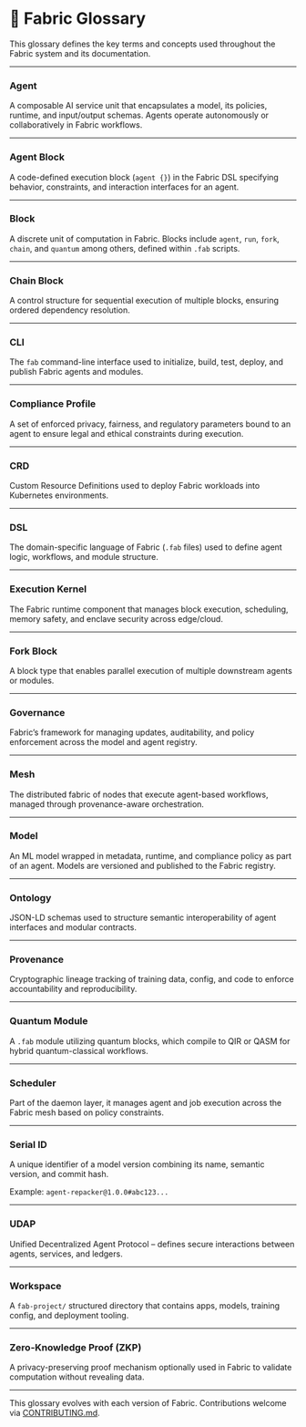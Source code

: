 # 📘 Fabric Glossary

This glossary defines the key terms and concepts used throughout the Fabric system and its documentation.

---

### Agent

A composable AI service unit that encapsulates a model, its policies, runtime, and input/output schemas. Agents operate autonomously or collaboratively in Fabric workflows.

---

### Agent Block

A code-defined execution block (`agent {}`) in the Fabric DSL specifying behavior, constraints, and interaction interfaces for an agent.

---

### Block

A discrete unit of computation in Fabric. Blocks include `agent`, `run`, `fork`, `chain`, and `quantum` among others, defined within `.fab` scripts.

---

### Chain Block

A control structure for sequential execution of multiple blocks, ensuring ordered dependency resolution.

---

### CLI

The `fab` command-line interface used to initialize, build, test, deploy, and publish Fabric agents and modules.

---

### Compliance Profile

A set of enforced privacy, fairness, and regulatory parameters bound to an agent to ensure legal and ethical constraints during execution.

---

### CRD

Custom Resource Definitions used to deploy Fabric workloads into Kubernetes environments.

---

### DSL

The domain-specific language of Fabric (`.fab` files) used to define agent logic, workflows, and module structure.

---

### Execution Kernel

The Fabric runtime component that manages block execution, scheduling, memory safety, and enclave security across edge/cloud.

---

### Fork Block

A block type that enables parallel execution of multiple downstream agents or modules.

---

### Governance

Fabric’s framework for managing updates, auditability, and policy enforcement across the model and agent registry.

---

### Mesh

The distributed fabric of nodes that execute agent-based workflows, managed through provenance-aware orchestration.

---

### Model

An ML model wrapped in metadata, runtime, and compliance policy as part of an agent. Models are versioned and published to the Fabric registry.

---

### Ontology

JSON-LD schemas used to structure semantic interoperability of agent interfaces and modular contracts.

---

### Provenance

Cryptographic lineage tracking of training data, config, and code to enforce accountability and reproducibility.

---

### Quantum Module

A `.fab` module utilizing quantum blocks, which compile to QIR or QASM for hybrid quantum-classical workflows.

---

### Scheduler

Part of the daemon layer, it manages agent and job execution across the Fabric mesh based on policy constraints.

---

### Serial ID

A unique identifier of a model version combining its name, semantic version, and commit hash.

Example: `agent-repacker@1.0.0#abc123...`

---

### UDAP

Unified Decentralized Agent Protocol – defines secure interactions between agents, services, and ledgers.

---

### Workspace

A `fab-project/` structured directory that contains apps, models, training config, and deployment tooling.

---

### Zero-Knowledge Proof (ZKP)

A privacy-preserving proof mechanism optionally used in Fabric to validate computation without revealing data.

---

This glossary evolves with each version of Fabric. Contributions welcome via [CONTRIBUTING.md](./CONTRIBUTING.md).
